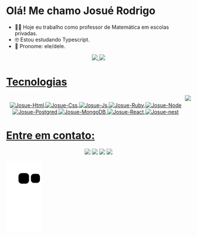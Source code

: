 # Olá! Me chamo Josué Rodrigo

- 👨‍🏫 Hoje eu trabalho como professor de Matemática em escolas privadas.
- 🤓 Estou estudando Typescript.
- 👦 Pronome: ele/dele.

<div align='center'>
<a href='https://github.com/Josuerodrigojr'>
<img width="50%" src="https://github-readme-stats.vercel.app/api?username=Josuerodrigojr&count_private=true&show_icons=true&theme=gruvbox">
<img width="42%" src="https://github-readme-stats.vercel.app/api/top-langs/?username=Josuerodrigojr&layout=compact&theme=gruvbox">


</div> 
 


 # Tecnologias
 
 <div>
   <img align='right' height='87'  src="https://media.giphy.com/media/qgQUggAC3Pfv687qPC/giphy.gif">
 </div>

  <div style='display: inline_block' align='center'> <br>
       <img align='center' alt='Josue-Html' height='60' width='70' src='https://cdn.jsdelivr.net/gh/devicons/devicon/icons/html5/html5-original.svg'>
    <img align='center' alt='Josue-Css' height='60' width='70' src='https://cdn.jsdelivr.net/gh/devicons/devicon/icons/css3/css3-original.svg'>
    <img align='center' alt='Josue-Js' height='60' width='70' src='https://cdn.jsdelivr.net/gh/devicons/devicon/icons/javascript/javascript-original.svg'>
     <img align='center' alt='Josue-Ruby' height='60' width='70' src='https://cdn.jsdelivr.net/gh/devicons/devicon/icons/ruby/ruby-plain.svg'>
    <img align='center' alt='Josue-Node' height='60' width='70' src='https://cdn.jsdelivr.net/gh/devicons/devicon/icons/nodejs/nodejs-original.svg'>
   <img align='center' alt='Josue-Postgred' height='60' width='70' src='https://cdn.jsdelivr.net/gh/devicons/devicon/icons/postgresql/postgresql-original.svg'>
   <img align='center' alt='Josue-MongoDB' height='60' width='70' src='https://cdn.jsdelivr.net/gh/devicons/devicon/icons/mongodb/mongodb-original.svg'>
   <img align='center' alt='Josue-React' height='60' width='70' src='https://cdn.jsdelivr.net/gh/devicons/devicon/icons/react/react-original.svg'>
  <img align='center' alt='Josue-nest' height='60' width='70' src="https://cdn.jsdelivr.net/gh/devicons/devicon/icons/nestjs/nestjs-plain.svg" >

  
    
  </div>
 
 
 

 
 
 ##
 
 # Entre em contato:
 
 <div align='center'>
  <a href='mailto:josuerodrigo.jr80@gmail.com'><img src='https://img.shields.io/badge/Gmail-D14836?style=for-the-badge&logo=gmail&logoColor=white'></a>
  <a  target="_blank" href="https://wa.me/5577991657191"> <img src="https://img.shields.io/badge/WhatsApp-25D366?style=for-the-badge&logo=whatsapp&logoColor=white"></a>
   <a href='https://discord.com/channels/598312088389287971'><img src='https://img.shields.io/badge/Discord-7289DA?style=for-the-badge&logo=discord&logoColor=white'></a>
  <a href='https://www.linkedin.com/in/josue-figueiredo/'><img src='https://img.shields.io/badge/LinkedIn-0077B5?style=for-the-badge&logo=linkedin&logoColor=white'></a>
 </div>

 
 ![Snake animation](https://github.com/Josuerodrigojr/Josuerodrigojr/blob/output/github-contribution-grid-snake.svg)
